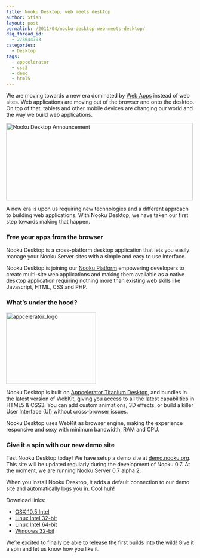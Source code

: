 ```yaml
---
title: Nooku Desktop, web meets desktop
author: Stian
layout: post
permalink: /2011/04/nooku-desktop-web-meets-desktop/
dsq_thread_id:
  - 273644793
categories:
  - Desktop
tags:
  - appcelerator
  - css3
  - demo
  - html5
---
```

We are moving towards a new era dominated by <a href="http://en.wikipedia.org/wiki/Web_application" target="_blank">Web Apps</a> instead of web sites. Web applications are moving out of the browser and onto the desktop. On top of that, tablets and other mobile devices are changing our world and the way we build web applications.

<img src="http://farm6.static.flickr.com/5143/5597471105_4b90499822.jpg" alt="Nooku Desktop Announcement" width="500" height="206" />

A new era is upon us requiring new technologies and a different approach to building web applications. With Nooku Desktop, we have taken our first step towards making that happen.

### Free your apps from the browser

Nooku Desktop is a cross-platform desktop application that lets you easily manage your Nooku Server sites with a simple and easy to use interface.

Nooku Desktop is joining our [Nooku Platform][1] empowering developers to create multi-site web applications and making them available as a native desktop application requiring nothing more than existing web skills like Javascript, HTML, CSS and PHP.

<!--more-->

### What’s under the hood?

<img class="alignright" src="http://farm6.static.flickr.com/5222/5598078732_a7d5c19dfa_m.jpg" alt="appcelerator_logo" width="240" height="190" />

Nooku Desktop is built on <a href="http://www.appcelerator.com/products/titanium-desktop-application-development/" target="_blank">Appcelerator Titanium Desktop</a>, and bundles in the latest version of WebKit, giving you access to all the latest capabilities in HTML5 & CSS3. You can add custom animations, 3D effects, or build a killer User Interface (UI) without cross-browser issues.

Nooku Desktop uses WebKit as browser engine, making the experience responsive and sexy with minimum bandwidth, RAM and CPU.

### Give it a spin with our new demo site

Test Nooku Desktop today! We have setup a demo site at [demo.nooku.org][2]. This site will be updated regularly during the development of Nooku 0.7. At the moment, we are running Nooku Server 0.7 alpha 2.

When you install Nooku Desktop, it adds a default connection to our demo site and automatically logs you in. Cool huh!

Download links:

*   [OSX 10.5 Intel][3]
*   [Linux Intel 32-bit][4]
*   [Linux Intel 64-bit][5]
*   [Windows 32-bit][6]

We’re excited to finally be able to release the first builds into the wild! Give it a spin and let us know how you like it.

 [1]: http://blog.nooku.org/2011/04/the-state-of-nooku-2011/
 [2]: http://demo.nooku.org
 [3]: http://www.box.net/shared/33lmbtohgh
 [4]: http://www.box.net/shared/zqmmjm85jk
 [5]: http://www.box.net/shared/s7lkq28us7
 [6]: http://www.box.net/shared/d685x4xlje